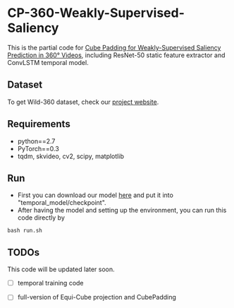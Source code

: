 # CP-360-Weakly-Supervised-Saliency
This is the partial code for [Cube Padding for Weakly-Supervised Saliency Prediction in 360° Videos](http://aliensunmin.github.io/project/360saliency/), including ResNet-50 static feature extractor and ConvLSTM temporal model.

## Dataset 
To get Wild-360 dataset, check our [project website](http://aliensunmin.github.io/project/360saliency/).

## Requirements
- python==2.7
- PyTorch==0.3
- tqdm, skvideo, cv2, scipy, matplotlib

## Run
- First you can download our model [here](https://drive.google.com/file/d/1uOI4c9ojCU0pvUHN4cdf-JYUyWqkf-gm/view?usp=sharing) and put it into "temporal_model/checkpoint".
- After having the model and setting up the environment, you can run this code directly by
```
bash run.sh
```

## TODOs
This code will be updated later soon.
- [ ] temporal training code
- [ ] full-version of Equi-Cube projection and CubePadding

